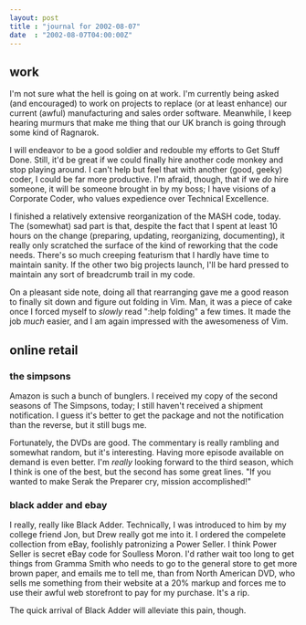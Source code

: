```yaml
---
layout: post
title : "journal for 2002-08-07"
date  : "2002-08-07T04:00:00Z"
---
```


## work

I'm not sure what the hell is going on at work.  I'm currently being asked (and encouraged) to work on projects to replace (or at least enhance) our current (awful) manufacturing and sales order software.  Meanwhile, I keep hearing murmurs that make me thing that our UK branch is going through some kind of Ragnarok.

I will endeavor to be a good soldier and redouble my efforts to Get Stuff Done. Still, it'd be great if we could finally hire another code monkey and stop playing around.  I can't help but feel that with another (good, geeky) coder, I could be far more productive.  I'm afraid, though, that if we <em>do</em> hire someone, it will be someone brought in by my boss;  I have visions of a Corporate Coder, who values expedience over Technical Excellence.

I finished a relatively extensive reorganization of the MASH code, today.  The (somewhat) sad part is that, despite the fact that I spent at least 10 hours on the change (preparing, updating, reorganizing, documenting), it really only scratched the surface of the kind of reworking that the code needs.  There's so much creeping featurism that I hardly have time to maintain sanity.  If the other two big projects launch, I'll be hard pressed to maintain any sort of breadcrumb trail in my code.

On a pleasant side note, doing all that rearranging gave me a good reason to finally sit down and figure out folding in Vim.  Man, it was a piece of cake once I forced myself to <em>slowly</em> read ":help folding" a few times.  It made the job <em>much</em> easier, and I am again impressed with the awesomeness of Vim.

## online retail



### the simpsons

Amazon is such a bunch of bunglers.  I received my copy of the second seasons of The Simpsons, today;  I still haven't received a shipment notification.  I guess it's better to get the package and not the notification than the reverse, but it still bugs me.

Fortunately, the DVDs are good.  The commentary is really rambling and somewhat random, but it's interesting.  Having more episode available on demand is even better.  I'm <em>really</em> looking forward to the third season, which I think is one of the best, but the second has some great lines.  "If you wanted to make Serak the Preparer cry, mission accomplished!"

### black adder and ebay

I really, really like Black Adder.  Technically, I was introduced to him by my college friend Jon, but Drew really got me into it.  I ordered the compelete collection from eBay, foolishly patronizing a Power Seller.  I think Power Seller is secret eBay code for Soulless Moron.  I'd rather wait too long to get things from Gramma Smith who needs to go to the general store to get more brown paper, and emails me to tell me, than from North American DVD, who sells me something from their website at a 20% markup and forces me to use their awful web storefront to pay for my purchase.  It's a rip.

The quick arrival of Black Adder will alleviate this pain, though.

